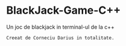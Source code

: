 # BlackJack-Game-C++
Un joc de blackjack in terminal-ul de la c++
```Anul realizarii:2019
Creeat de Corneciu Darius in totalitate.
```
